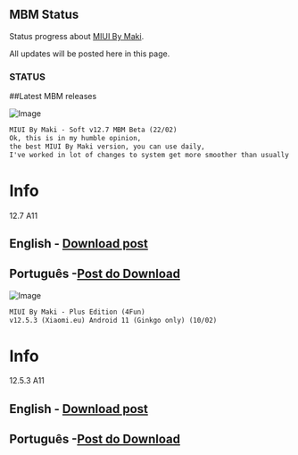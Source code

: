 ## MBM Status

Status progress about [MIUI By Maki](https://t.me/MIUIByMaki).

All updates will be posted here in this page.

### STATUS

##Latest MBM releases 


![Image](https://telegra.ph/file/a342a001d33f6eb4d71cf.jpg)
```markdown
MIUI By Maki - Soft v12.7 MBM Beta (22/02)
Ok, this is in my humble opinion, 
the best MIUI By Maki version, you can use daily, 
I've worked in lot of changes to system get more smoother than usually

```
# Info 
12.7 A11 
## English - [Download post](https://t.me/MIUIByMaki/38)
## Português -[Post do Download](https://t.me/twapple/1592)


![Image](https://telegra.ph/file/3fe6c802c153a04498204.jpg)
```markdown
MIUI By Maki - Plus Edition (4Fun)  
v12.5.3 (Xiaomi.eu) Android 11 (Ginkgo only) (10/02)

```
# Info 
12.5.3 A11
## English - [Download post](https://t.me/MIUIByMaki/34)
## Português -[Post do Download](https://t.me/twapple/1551)



